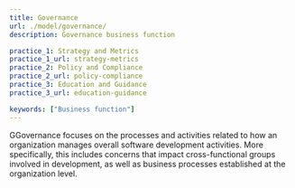 ```yaml
---
title: Governance
url: ./model/governance/
description: Governance business function

practice_1: Strategy and Metrics
practice_1_url: strategy-metrics
practice_2: Policy and Compliance
practice_2_url: policy-compliance
practice_3: Education and Guidance
practice_3_url: education-guidance

keywords: ["Business function"]
---
```


GGovernance focuses on the processes and activities related to how an organization manages overall software development activities. More specifically, this includes concerns that impact cross-functional groups involved in development, as well as business processes established at the organization level.

